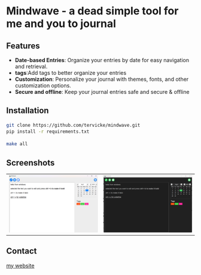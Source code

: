 # Mindwave - a dead simple tool for me and you to journal 
## Features
- **Date-based Entries**: Organize your entries by date for easy navigation and retrieval.
- **tags**:Add tags to better organize your entries 
- **Customization**: Personalize your journal with themes, fonts, and other customization options.
- **Secure and offline**: Keep your journal entries safe and secure & offline

## Installation

```bash
git clone https://github.com/tervicke/mindwave.git
pip install -r requirements.txt

make all
```

## Screenshots

<table>
  <tr>
    <td><img src="screenshots/white_blue_windows.png" alt="Image 1"></td>
    <td><img  src="screenshots/dark_green_windows.png" alt="Image 2"></td>
  </tr>
</table>


## Contact
[my website](tervicke.netlify.app)
